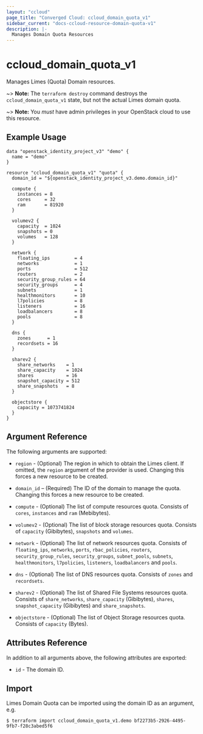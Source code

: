 ```yaml
---
layout: "ccloud"
page_title: "Converged Cloud: ccloud_domain_quota_v1"
sidebar_current: "docs-ccloud-resource-domain-quota-v1"
description: |-
  Manages Domain Quota Resources
---
```


# ccloud\_domain\_quota\_v1

Manages Limes (Quota) Domain resources.

~> **Note:** The `terraform destroy` command destroys the
`ccloud_domain_quota_v1` state, but not the actual Limes domain quota.

~> **Note:** You _must_ have admin privileges in your OpenStack cloud to use
this resource.

## Example Usage

```hcl
data "openstack_identity_project_v3" "demo" {
  name = "demo"
}

resource "ccloud_domain_quota_v1" "quota" {
  domain_id = "${openstack_identity_project_v3.demo.domain_id}"

  compute {
    instances = 8
    cores     = 32
    ram       = 81920
  }

  volumev2 {
    capacity  = 1024
    snapshots = 0
    volumes   = 128
  }

  network {
    floating_ips         = 4
    networks             = 1
    ports                = 512
    routers              = 2
    security_group_rules = 64
    security_groups      = 4
    subnets              = 1
    healthmonitors       = 10
    l7policies           = 8
    listeners            = 16
    loadbalancers        = 8
    pools                = 8
  }

  dns {
    zones      = 1
    recordsets = 16
  }

  sharev2 {
    share_networks    = 1
    share_capacity    = 1024
    shares            = 16
    snapshot_capacity = 512
    share_snapshots   = 8
  }

  objectstore {
    capacity = 1073741824
  }
}
```

## Argument Reference

The following arguments are supported:

* `region` - (Optional) The region in which to obtain the Limes client. If
  omitted, the `region` argument of the provider is used. Changing this forces
  a new resource to be created.

* `domain_id` – (Required) The ID of the domain to manage the quota. Changing
  this forces a new resource to be created.

* `compute` - (Optional) The list of compute resources quota. Consists of
  `cores`, `instances` and `ram` (Mebibytes).

* `volumev2` - (Optional) The list of block storage resources quota. Consists of
  `capacity` (Gibibytes), `snapshots` and `volumes`.

* `network` - (Optional) The list of network resources quota. Consists of
  `floating_ips`, `networks`, `ports`, `rbac_policies`, `routers`,
  `security_group_rules`, `security_groups`, `subnet_pools`, `subnets`,
  `healthmonitors`, `l7policies`, `listeners`, `loadbalancers` and `pools`.

* `dns` - (Optional) The list of DNS resources quota. Consists of `zones` and
  `recordsets`.

* `sharev2` - (Optional) The list of Shared File Systems resources quota.
  Consists of `share_networks`, `share_capacity` (Gibibytes), `shares`,
  `snapshot_capacity` (Gibibytes) and `share_snapshots`.

* `objectstore` - (Optional) The list of Object Storage resources quota.
  Consists of `capacity` (Bytes).

## Attributes Reference

In addition to all arguments above, the following attributes are exported:

* `id` - The domain ID.

## Import

Limes Domain Quota can be imported using the domain ID as an argument, e.g.

```
$ terraform import ccloud_domain_quota_v1.demo bf2273b5-2926-4495-9fb7-f28c3abed5f6
```

